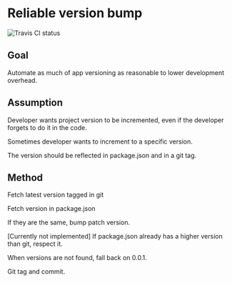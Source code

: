 # Reliable version bump
![Travis CI status](https://api.travis-ci.org/stanislavb/reliable-bump.svg)

## Goal
Automate as much of app versioning as reasonable to lower development overhead.

## Assumption
Developer wants project version to be incremented, even if the developer forgets to do it in the code.

Sometimes developer wants to increment to a specific version.

The version should be reflected in package.json and in a git tag.

## Method
Fetch latest version tagged in git

Fetch version in package.json

If they are the same, bump patch version.

[Currently not implemented] If package.json already has a higher version than git, respect it.

When versions are not found, fall back on 0.0.1.

Git tag and commit.
